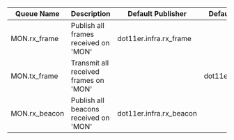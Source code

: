 | Queue Name    | Description                            | Default Publisher       | Default Subscriber     |
| ------------  | -------------------------------------- | ----------------------- | ---------------------- |
| MON.rx_frame  | Publish all frames received on 'MON'   | dot11er.infra.rx_frame  |                        |
| MON.tx_frame  | Transmit all received frames  on 'MON' |                         | dot11er.infra.tx_frame |
| MON.rx_beacon | Publish all beacons received on 'MON'  | dot11er.infra.rx_beacon |                        |
